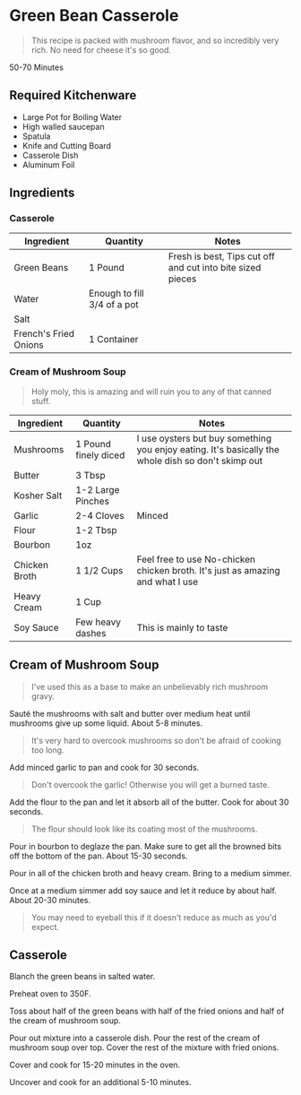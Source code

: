# Green Bean Casserole
> This recipe is packed with mushroom flavor, and so incredibly very rich. No
> need for cheese it's so good.

50-70 Minutes

## Required Kitchenware

- Large Pot for Boiling Water
- High walled saucepan
- Spatula
- Knife and Cutting Board
- Casserole Dish
- Aluminum Foil

## Ingredients

### Casserole
| Ingredient | Quantity | Notes |
|---|---|---|
| Green Beans | 1 Pound | Fresh is best, Tips cut off and cut into bite sized pieces |
| Water | Enough to fill 3/4 of a pot | |
| Salt | | |
| French's Fried Onions | 1 Container | |

### Cream of Mushroom Soup
> Holy moly, this is amazing and will ruin you to any of that canned stuff.

| Ingredient | Quantity | Notes |
|---|---|---|
| Mushrooms | 1 Pound finely diced | I use oysters but buy something you enjoy eating. It's basically the whole dish so don't skimp out |
| Butter | 3 Tbsp | |
| Kosher Salt | 1-2 Large Pinches | |
| Garlic | 2-4 Cloves | Minced |
| Flour | 1-2 Tbsp | |
| Bourbon | 1oz | |
| Chicken Broth | 1 1/2 Cups | Feel free to use No-chicken chicken broth. It's just as amazing and what I use |
| Heavy Cream | 1 Cup | |
| Soy Sauce | Few heavy dashes | This is mainly to taste |


## Cream of Mushroom Soup
> I've used this as a base to make an unbelievably rich mushroom gravy.

Sauté the mushrooms with salt and butter over medium heat until mushrooms give
up some liquid. About 5-8 minutes.
> It's very hard to overcook mushrooms so don't be afraid of cooking too long.

Add minced garlic to pan and cook for 30 seconds.
> Don't overcook the garlic! Otherwise you will get a burned taste.

Add the flour to the pan and let it absorb all of the butter. Cook for about 30
seconds.
> The flour should look like its coating most of the mushrooms.

Pour in bourbon to deglaze the pan. Make sure to get all the browned bits off
the bottom of the pan. About 15-30 seconds.

Pour in all of the chicken broth and heavy cream. Bring to a medium simmer.

Once at a medium simmer add soy sauce and let it reduce by about half. About
20-30 minutes.
> You may need to eyeball this if it doesn't reduce as much as you'd expect.

## Casserole

Blanch the green beans in salted water.

Preheat oven to 350F.

Toss about half of the green beans with half of the fried onions and half of
the cream of mushroom soup.

Pour out mixture into a casserole dish. Pour the rest of the cream of mushroom
soup over top. Cover the rest of the mixture with fried onions.

Cover and cook for 15-20 minutes in the oven.

Uncover and cook for an additional 5-10 minutes.
